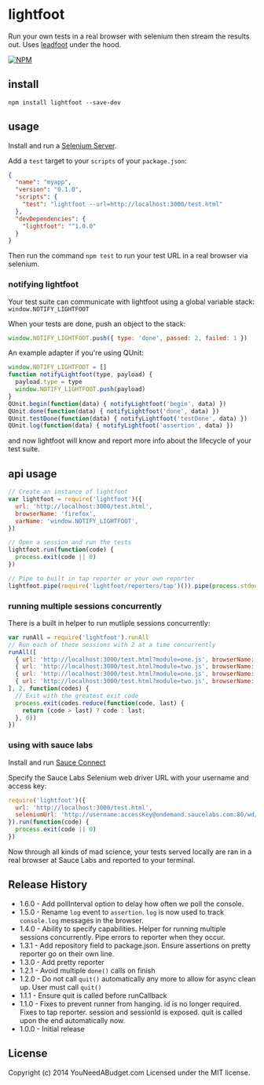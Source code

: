 # lightfoot

Run your own tests in a real browser with selenium then stream the results out. Uses [leadfoot](https://github.com/theintern/leadfoot) under the hood.

[![NPM](https://nodei.co/npm/lightfoot.png?downloads=true)](https://nodei.co/npm/lightfoot/)

## install

```shell
npm install lightfoot --save-dev
```

## usage

Install and run a [Selenium Server](http://www.seleniumhq.org/download/).

Add a `test` target to your `scripts` of your `package.json`:

```json
{
  "name": "myapp",
  "version": "0.1.0",
  "scripts": {
    "test": "lightfoot --url=http://localhost:3000/test.html"
  },
  "devDependencies": {
    "lightfoot": "^1.0.0"
  }
}
```

Then run the command `npm test` to run your test URL in a real browser via selenium.

### notifying lightfoot

Your test suite can communicate with lightfoot using a global variable stack: `window.NOTIFY_LIGHTFOOT`

When your tests are done, push an object to the stack:

```js
window.NOTIFY_LIGHTFOOT.push({ type: 'done', passed: 2, failed: 1 })
```

An example adapter if you're using QUnit:

```js
window.NOTIFY_LIGHTFOOT = []
function notifyLightfoot(type, payload) {
  payload.type = type
  window.NOTIFY_LIGHTFOOT.push(payload)
}
QUnit.begin(function(data) { notifyLightfoot('begin', data) })
QUnit.done(function(data) { notifyLightfoot('done', data) })
QUnit.testDone(function(data) { notifyLightfoot('testDone', data) })
QUnit.log(function(data) { notifyLightfoot('assertion', data) })
```

and now lightfoot will know and report more info about the lifecycle of your test suite.

## api usage

```js
// Create an instance of lightfoot
var lightfoot = require('lightfoot')({
  url: 'http://localhost:3000/test.html',
  browserName: 'firefox',
  varName: 'window.NOTIFY_LIGHTFOOT',
})

// Open a session and run the tests
lightfoot.run(function(code) {
  process.exit(code || 0)
})

// Pipe to built in tap reporter or your own reporter
lightfoot.pipe(require('lightfoot/reporters/tap')()).pipe(process.stdout)
```

### running multiple sessions concurrently

There is a built in helper to run mutliple sessions concurrently:

```js
var runAll = require('lightfoot').runAll
// Run each of these sessions with 2 at a time concurrently
runAll([
  { url: 'http://localhost:3000/test.html?module=one.js', browserName: 'chrome' },
  { url: 'http://localhost:3000/test.html?module=two.js', browserName: 'chrome' },
  { url: 'http://localhost:3000/test.html?module=one.js', browserName: 'firefox' },
  { url: 'http://localhost:3000/test.html?module=two.js', browserName: 'firefox' },
], 2, function(codes) {
  // Exit with the greatest exit code
  process.exit(codes.reduce(function(code, last) {
    return (code > last) ? code : last;
  }, 0))
})
```

### using with sauce labs

Install and run [Sauce Connect](https://docs.saucelabs.com/reference/sauce-connect/)

Specify the Sauce Labs Selenium web driver URL with your username and access key:

```js
require('lightfoot')({
  url: 'http://localhost:3000/test.html',
  seleniumUrl: 'http://username:accessKey@ondemand.saucelabs.com:80/wd/hub',
}).run(function(code) {
  process.exit(code || 0)
})
```

Now through all kinds of mad science, your tests served locally are ran in a real browser at Sauce Labs and reported to your terminal.

## Release History
* 1.6.0 - Add pollInterval option to delay how often we poll the console.
* 1.5.0 - Rename `log` event to `assertion`. `log` is now used to track `console.log` messages in the browser.
* 1.4.0 - Ability to specify capabilities. Helper for running multiple sessions concurrently. Pipe errors to reporter when they occur.
* 1.3.1 - Add repository field to package.json. Ensure assertions on pretty reporter go on their own line.
* 1.3.0 - Add pretty reporter
* 1.2.1 - Avoid multiple `done()` calls on finish
* 1.2.0 - Do not call `quit()` automatically any more to allow for async clean up. User must call `quit()`
* 1.1.1 - Ensure quit is called before runCallback
* 1.1.0 - Fixes to prevent runner from hanging. id is no longer required. Fixes to tap reporter. session and sessionId is exposed. quit is called upon the end automatically now.
* 1.0.0 - Initial release

## License
Copyright (c) 2014 YouNeedABudget.com
Licensed under the MIT license.

